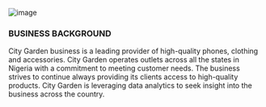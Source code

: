 ![image](https://github.com/user-attachments/assets/3f088434-e2a8-4d0c-a4e7-b52996558808)

### BUSINESS BACKGROUND
City Garden business is a leading provider of high-quality phones, clothing and accessories. City Garden operates outlets across all the states in Nigeria with a commitment to meeting customer needs. The business strives to continue always providing its clients access to high-quality products. City Garden is leveraging data analytics to seek insight into the business across the country. 
